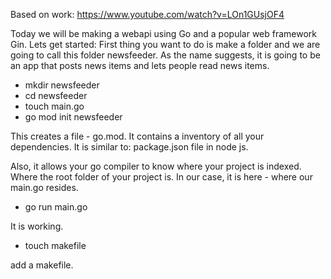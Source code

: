 Based on work: https://www.youtube.com/watch?v=LOn1GUsjOF4

Today we will be making a webapi using Go and a popular web framework Gin. Lets get started:
First thing you want to do is make a folder and we are going to call this folder newsfeeder. 
As the name suggests, it is going to be an app that posts news items and lets people read news items. 

* mkdir newsfeeder
* cd newsfeeder
* touch main.go
* go mod init newsfeeder


This creates a file - go.mod. It contains a inventory of all your dependencies. It is similar to:
package.json file in node js.

Also, it allows your go compiler to know where your project is indexed. Where the root folder of your project is. In our case, it is here - where our main.go resides.

* go run main.go

It is working.

* touch makefile

add a makefile. 